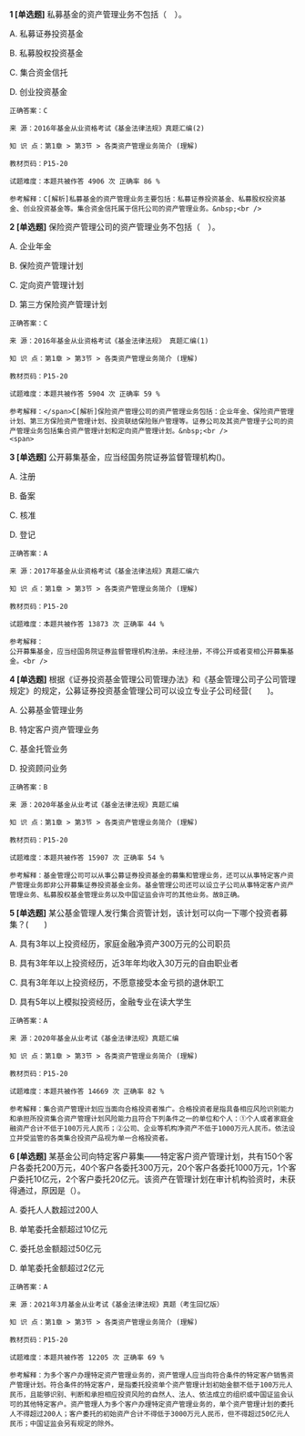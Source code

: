 **1 [单选题]** 私募基金的资产管理业务不包括（&emsp;）。 

A. 私募证券投资基金&nbsp;

B. 私募股权投资基金&nbsp;

C. 集合资金信托&nbsp;

D. 创业投资基金

```
正确答案：C

来 源：2016年基金从业资格考试《基金法律法规》真题汇编(2)

知 识 点：第1章 > 第3节 > 各类资产管理业务简介 (理解)

教材页码：P15-20

试题难度：本题共被作答 4906 次 正确率 86 %

参考解释：C[解析]私募基金的资产管理业务主要包括：私募证券投资基金、私募股权投资基金、创业投资基金等。集合资金信托属于信托公司的资产管理业务。&nbsp;<br />
```


**2 [单选题]** 保险资产管理公司的资产管理业务不包括（　）。 

A. 企业年金&nbsp;

B. 保险资产管理计划&nbsp;

C. 定向资产管理计划&nbsp;

D. 第三方保险资产管理计划&nbsp;

```
正确答案：C

来 源：2016年基金从业资格考试《基金法律法规》 真题汇编(1)

知 识 点：第1章 > 第3节 > 各类资产管理业务简介 (理解)

教材页码：P15-20

试题难度：本题共被作答 5904 次 正确率 59 %

参考解释：</span>C[解析]保险资产管理公司的资产管理业务包括：企业年金、保险资产管理计划、第三方保险资产管理计划、投资联结保险账户管理等。证券公司及其资产管理子公司的资产管理业务包括集合资产管理计划和定向资产管理计划。&nbsp;<br />
<span>
```


**3 [单选题]** 
公开募集基金，应当经国务院证券监督管理机构()。

A. 注册

B. 备案

C. 核准

D. 登记

```
正确答案：A

来 源：2017年基金从业资格考试《基金法律法规》真题汇编六

知 识 点：第1章 > 第3节 > 各类资产管理业务简介 (理解)

教材页码：P15-20

试题难度：本题共被作答 13873 次 正确率 44 %

参考解释：
公开募集基金，应当经国务院证券监督管理机构注册。未经注册，不得公开或者变相公开募集基金。<br />

```


**4 [单选题]** 根据《证券投资基金管理公司管理办法》和《基金管理公司子公司管理规定》的规定，公募证券投资基金管理公司可以设立专业子公司经营(&emsp;&emsp;)。

A. 公募基金管理业务

B. 特定客户资产管理业务

C. 基金托管业务

D. 投资顾问业务

```
正确答案：B

来 源：2020年基金从业考试《基金法律法规》真题汇编

知 识 点：第1章 > 第3节 > 各类资产管理业务简介 (理解)

教材页码：P15-20

试题难度：本题共被作答 15907 次 正确率 54 %

参考解释：基金管理公司可以从事公募证券投资基金的募集和管理业务，还可以从事特定客户资产管理业务即非公开募集证券投资基金业务。基金管理公司还可以设立子公司从事特定客户资产管理业务、私募股权基金管理业务以及中国证监会许可的其他业务。故B正确。
```


**5 [单选题]** 某公基金管理人发行集合资管计划，该计划可以向一下哪个投资者募集？(&emsp;&emsp;)

A. 具有3年以上投资经历，家庭金融净资产300万元的公司职员

B. 具有3年年以上投资经历，近3年年均收入30万元的自由职业者

C. 具有3年年以上投资经历，不愿意接受本金亏损的退休职工

D. 具有5年以上模拟投资经历，金融专业在读大学生

```
正确答案：A

来 源：2020年基金从业考试《基金法律法规》真题汇编

知 识 点：第1章 > 第3节 > 各类资产管理业务简介 (理解)

教材页码：P15-20

试题难度：本题共被作答 14669 次 正确率 82 %

参考解释：集合资产管理计划应当面向合格投资者推广。合格投资者是指具备相应风险识别能力和承担所投资集合资产管理计划风险能力且符合下列条件之一的单位和个人：①个人或者家庭金融资产合计不低于100万元人民币；②公司、企业等机构净资产不低于1000万元人民币。依法设立并受监管的各类集合投资产品视为单一合格投资者。
```


**6 [单选题]** 某基金公司向特定客户募集——特定客户资产管理计划，共有150个客户各委托200万元，40个客户各委托300万元，20个客户各委托1000万元，1个客户委托10亿元，2个客户委托20亿元。该资产在管理计划在审计机构验资时，未获得通过，原因是（）。

A. 委托人人数超过200人

B. 单笔委托金额超过10亿元

C. 委托总金额超过50亿元

D. 单笔委托金额超过2亿元

```
正确答案：A

来 源：2021年3月基金从业考试《基金法律法规》真题（考生回忆版）

知 识 点：第1章 > 第3节 > 各类资产管理业务简介 (理解)

教材页码：P15-20

试题难度：本题共被作答 12205 次 正确率 69 %

参考解释：为多个客户办理特定资产管理业务的，资产管理人应当向符合条件的特定客户销售资产管理计划。符合条件的特定客户，是指委托投资单个资产管理计划初始金额不低于100万元人民币，且能够识别、判断和承担相应投资风险的自然人、法人、依法成立的组织或中国证监会认可的其他特定客户。资产管理人为多个客户办理特定资产管理业务的，单个资产管理计划的委托人不得超过200人；客户委托的初始资产合计不得低于3000万元人民币，但不得超过50亿元人民币；中国证监会另有规定的除外。
```

